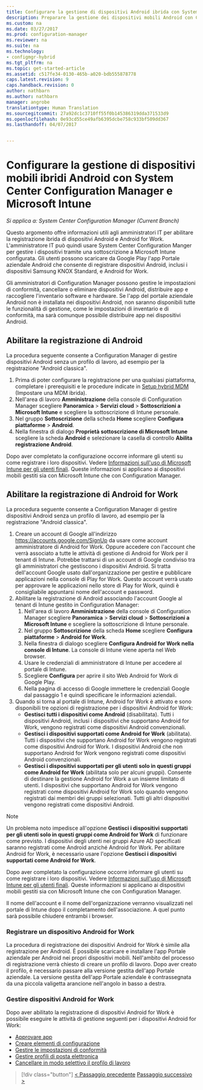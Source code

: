 ```yaml
---
title: Configurare la gestione di dispositivi Android ibrida con System Center Configuration Manager e Microsoft Intune | Microsoft Docs
description: Preparare la gestione dei dispositivi mobili Android con Configuration Manager e Intune.
ms.custom: na
ms.date: 03/27/2017
ms.prod: configuration-manager
ms.reviewer: na
ms.suite: na
ms.technology:
- configmgr-hybrid
ms.tgt_pltfrm: na
ms.topic: get-started-article
ms.assetid: c517fe34-0130-465b-a020-bdb555878778
caps.latest.revision: 9
caps.handback.revision: 0
author: nathbarn
ms.author: nathbarn
manager: angrobe
translationtype: Human Translation
ms.sourcegitcommit: 27a92dc1c3710ff55f0b145386319dda371533d9
ms.openlocfilehash: 0e93cd55ce49afb6395dcbe758c933bf509dd367
ms.lasthandoff: 04/07/2017


---
```

# <a name="set-up-android-hybrid-device-management-with-system-center-configuration-manager-and-microsoft-intune"></a>Configurare la gestione di dispositivi mobili ibridi Android con System Center Configuration Manager e Microsoft Intune

*Si applica a: System Center Configuration Manager (Current Branch)*

Questo argomento offre informazioni utili agli amministratori IT per abilitare la registrazione ibrida di dispositivi Android e Android for Work. L'amministratore IT può quindi usare System Center Configuration Manger per gestire i dispositivi tramite una sottoscrizione a Microsoft Intune configurata. Gli utenti possono scaricare da Google Play l'app Portale aziendale Android che consente di registrare dispositivi Android, inclusi i dispositivi Samsung KNOX Standard, e Android for Work. 

Gli amministratori di Configuration Manager possono gestire le impostazioni di conformità, cancellare o eliminare dispositivi Android, distribuire app e raccogliere l'inventario software e hardware. Se l'app del portale aziendale Android non è installata nei dispositivi Android, non saranno disponibili tutte le funzionalità di gestione, come le impostazioni di inventario e di conformità, ma sarà comunque possibile distribuire app nei dispositivi Android.  

## <a name="enable-android-enrollment"></a>Abilitare la registrazione di Android  
La procedura seguente consente a Configuration Manager di gestire dispositivi Android senza un profilo di lavoro, ad esempio per la registrazione "Android classica".

1. Prima di poter configurare la registrazione per una qualsiasi piattaforma, completare i prerequisiti e le procedure indicate in [Setup hybrid MDM](setup-hybrid-mdm.md) (Impostare una MDM ibrida).  
2. Nell'area di lavoro **Amministrazione** della console di Configuration Manager scegliere **Panoramica** > **Servizi cloud** > **Sottoscrizioni a Microsoft Intune** e scegliere la sottoscrizione di Intune personale.  
3. Nel gruppo **Sottoscrizione** della scheda **Home** scegliere **Configura piattaforme** > **Android**.  
4. Nella finestra di dialogo **Proprietà sottoscrizione di Microsoft Intune** scegliere la scheda **Android** e selezionare la casella di controllo **Abilita registrazione Android**.  

 Dopo aver completato la configurazione occorre informare gli utenti su come registrare i loro dispositivi. Vedere [Informazioni sull'uso di Microsoft Intune per gli utenti finali](https://docs.microsoft.com/intune/deploy-use/what-to-tell-your-end-users-about-using-microsoft-intune). Queste informazioni si applicano ai dispositivi mobili gestiti sia con Microsoft Intune che con Configuration Manager.

## <a name="enable-android-for-work-enrollment"></a>Abilitare la registrazione di Android for Work
La procedura seguente consente a Configuration Manager di gestire dispositivi Android senza un profilo di lavoro, ad esempio per la registrazione "Android classica".

1. Creare un account di Google all'indirizzo https://accounts.google.com/SignUp da usare come account amministratore di Android for Work. Oppure accedere con l'account che verrà associato a tutte le attività di gestione di Android for Work per il tenant di Intune. Potrebbe trattarsi di un account di Google condiviso tra gli amministratori che gestiscono i dispositivi Android. Si tratta dell'account Google usato dall'organizzazione per gestire e pubblicare applicazioni nella console di Play for Work. Questo account verrà usato per approvare le applicazioni nello store di Play for Work, quindi è consigliabile appuntarsi nome dell'account e password.
2. Abilitare la registrazione di Android associando l'account Google al tenant di Intune gestito in Configuration Manager:
   1. Nell'area di lavoro **Amministrazione** della console di Configuration Manager scegliere **Panoramica** > **Servizi cloud** > **Sottoscrizioni a Microsoft Intune** e scegliere la sottoscrizione di Intune personale.
   2. Nel gruppo **Sottoscrizione** della scheda **Home** scegliere **Configura piattaforme** > **Android for Work**.
   3. Nella finestra di dialogo scegliere **Configura Android for Work nella console di Intune**. La console di Intune viene aperta nel Web browser.
   4. Usare le credenziali di amministratore di Intune per accedere al portale di Intune.
   5. Scegliere **Configura** per aprire il sito Web Android for Work di Google Play.
   6. Nella pagina di accesso di Google immettere le credenziali Google dal passaggio 1 e quindi specificare le informazioni aziendali.
3. Quando si torna al portale di Intune, Android for Work è attivato e sono disponibili tre opzioni di registrazione per i dispositivi Android for Work:
   - **Gestisci tutti i dispositivi come Android** (disabilitata). Tutti i dispositivi Android, inclusi i dispositivi che supportano Android for Work, vengono registrati come dispositivi Android convenzionali.
   - **Gestisci i dispositivi supportati come Android for Work** (abilitata). Tutti i dispositivi che supportano Android for Work vengono registrati come dispositivi Android for Work. I dispositivi Android che non supportano Android for Work vengono registrati come dispositivi Android convenzionali.
   - **Gestisci i dispositivi supportati per gli utenti solo in questi gruppi come Android for Work** (abilitata solo per alcuni gruppi). Consente di destinare la gestione Android for Work a un insieme limitato di utenti. I dispositivi che supportano Android for Work vengono registrati come dispositivi Android for Work solo quando vengono registrati dai membri dei gruppi selezionati. Tutti gli altri dispositivi vengono registrati come dispositivi Android.

> [!NOTE]
> Un problema noto impedisce all'opzione **Gestisci i dispositivi supportati per gli utenti solo in questi gruppi come Android for Work** di funzionare come previsto. I dispositivi degli utenti nei gruppi Azure AD specificati saranno registrati come Android anziché Android for Work. Per abilitare Android for Work, è necessario usare l'opzione **Gestisci i dispositivi supportati come Android for Work**.


Dopo aver completato la configurazione occorre informare gli utenti su come registrare i loro dispositivi. Vedere [Informazioni sull'uso di Microsoft Intune per gli utenti finali](https://docs.microsoft.com/intune/deploy-use/what-to-tell-your-end-users-about-using-microsoft-intune). Queste informazioni si applicano ai dispositivi mobili gestiti sia con Microsoft Intune che con Configuration Manager.

Il nome dell'account e il nome dell'organizzazione verranno visualizzati nel portale di Intune dopo il completamento dell'associazione. A quel punto sarà possibile chiudere entrambi i browser.

### <a name="enroll-an-android-for-work-device"></a>Registrare un dispositivo Android for Work
La procedura di registrazione dei dispositivi Android for Work è simile alla registrazione per Android. È possibile scaricare e installare l'app Portale aziendale per Android nei propri dispositivi mobili. Nell'ambito del processo di registrazione verrà chiesto di creare un profilo di lavoro. Dopo aver creato il profilo, è necessario passare alla versione gestita dell'app Portale aziendale. La versione gestita dell'app Portale aziendale è contrassegnata da una piccola valigetta arancione nell'angolo in basso a destra.

### <a name="manage-android-for-work-devices"></a>Gestire dispositivi Android for Work
Dopo aver abilitato la registrazione di dispositivi Android for Work è possibile eseguire le attività di gestione seguenti per i dispositivi Android for Work:
- [Approvare app](/sccm/mdm/deploy-use/creating-android-applications#approve-and-deploy-android-for-work-apps)
- [Creare elementi di configurazione](/sccm/mdm/deploy-use/create-configuration-items-for-android-for-work-devices-managed-without-the-client)
- [Gestire le impostazioni di conformità](/sccm/mdm/deploy-use/create-configuration-items-for-android-for-work-devices-managed-without-the-client)
- [Gestire profili di posta elettronica](/sccm/mdm/deploy-use/create-exchange-activesync-profiles)
- [Cancellare in modo selettivo il profilo di lavoro](/sccm/mdm/deploy-use/wipe-lock-reset-devices#selective-wipe)

> [!div class="button"]
[< Passaggio precedente](create-service-connection-point.md)  [Passaggio successivo >](set-up-additional-management.md)

